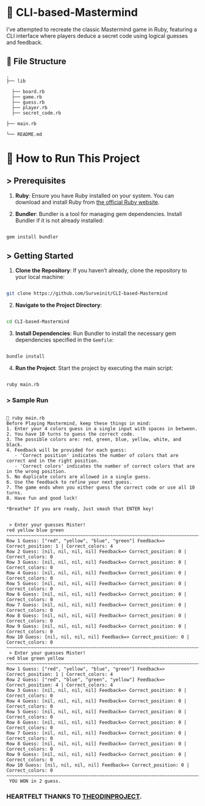 # 🧠 CLI-based-Mastermind

I've attempted to recreate the classic Mastermind game in Ruby, featuring a CLI interface where players deduce a secret code using logical guesses and feedback.

## 📂 File Structure
  

```
.
├── lib

  ├── board.rb
  ├── game.rb
  ├── guess.rb
  ├── player.rb
  ├── secret_code.rb

├── main.rb

└── README.md
```

  

# 🧭 How to Run This Project
  

## > Prerequisites

  

1.  **Ruby**: Ensure you have Ruby installed on your system. You can download and install Ruby from [the official Ruby website](https://www.ruby-lang.org/en/downloads/).

  

2.  **Bundler**: Bundler is a tool for managing gem dependencies. Install Bundler if it is not already installed:

  

```sh

gem install bundler

```


## > Getting Started

  

1.  **Clone the Repository**: If you haven’t already, clone the repository to your local machine:

  

```sh

git clone https://github.com/Surveinit/CLI-based-Mastermind

```
  

2.  **Navigate to the Project Directory**:

  

```sh

cd CLI-based-Mastermind

```

  

3.  **Install Dependencies**: Run Bundler to install the necessary gem dependencies specified in the `Gemfile`:

  

```sh

bundle install

```

  

4.  **Run the Project**: Start the project by executing the main script:

  

```sh

ruby main.rb

```

  

### > Sample Run

  

```

 ruby main.rb 
Before Playing Mastermind, keep these things in mind:
1. Enter your 4 colors guess in a single input with spaces in between.
2. You have 10 turns to guess the correct code.
3. The possible colors are: red, green, blue, yellow, white, and black.
4. Feedback will be provided for each guess:
   - 'Correct position' indicates the number of colors that are correct and in the right position.
   - 'Correct colors' indicates the number of correct colors that are in the wrong position.
5. No duplicate colors are allowed in a single guess.
6. Use the feedback to refine your next guess.
7. The game ends when you either guess the correct code or use all 10 turns.
8. Have fun and good luck!

*Breathe* If you are ready, Just smash that ENTER key!


 > Enter your guesses Mister! 
red yellow blue green
~~~~~~~~~~~~~~~~~~~~~~~~~~~~~~~~~~~~~~~~~~~~~~~~~~~~~~~~~~~~~~~~~~~~~~~~~~~~~~~~
Row 1 Guess: ["red", "yellow", "blue", "green"] Feedback=> Correct_position: 1 | Correct_colors: 4
Row 2 Guess: [nil, nil, nil, nil] Feedback=> Correct_position: 0 | Correct_colors: 0
Row 3 Guess: [nil, nil, nil, nil] Feedback=> Correct_position: 0 | Correct_colors: 0
Row 4 Guess: [nil, nil, nil, nil] Feedback=> Correct_position: 0 | Correct_colors: 0
Row 5 Guess: [nil, nil, nil, nil] Feedback=> Correct_position: 0 | Correct_colors: 0
Row 6 Guess: [nil, nil, nil, nil] Feedback=> Correct_position: 0 | Correct_colors: 0
Row 7 Guess: [nil, nil, nil, nil] Feedback=> Correct_position: 0 | Correct_colors: 0
Row 8 Guess: [nil, nil, nil, nil] Feedback=> Correct_position: 0 | Correct_colors: 0
Row 9 Guess: [nil, nil, nil, nil] Feedback=> Correct_position: 0 | Correct_colors: 0
Row 10 Guess: [nil, nil, nil, nil] Feedback=> Correct_position: 0 | Correct_colors: 0
~~~~~~~~~~~~~~~~~~~~~~~~~~~~~~~~~~~~~~~~~~~~~~~~~~~~~~~~~~~~~~~~~~~~~~~~~~~~~~~~
 > Enter your guesses Mister! 
red blue green yellow
~~~~~~~~~~~~~~~~~~~~~~~~~~~~~~~~~~~~~~~~~~~~~~~~~~~~~~~~~~~~~~~~~~~~~~~~~~~~~~~~
Row 1 Guess: ["red", "yellow", "blue", "green"] Feedback=> Correct_position: 1 | Correct_colors: 4
Row 2 Guess: ["red", "blue", "green", "yellow"] Feedback=> Correct_position: 4 | Correct_colors: 4
Row 3 Guess: [nil, nil, nil, nil] Feedback=> Correct_position: 0 | Correct_colors: 0
Row 4 Guess: [nil, nil, nil, nil] Feedback=> Correct_position: 0 | Correct_colors: 0
Row 5 Guess: [nil, nil, nil, nil] Feedback=> Correct_position: 0 | Correct_colors: 0
Row 6 Guess: [nil, nil, nil, nil] Feedback=> Correct_position: 0 | Correct_colors: 0
Row 7 Guess: [nil, nil, nil, nil] Feedback=> Correct_position: 0 | Correct_colors: 0
Row 8 Guess: [nil, nil, nil, nil] Feedback=> Correct_position: 0 | Correct_colors: 0
Row 9 Guess: [nil, nil, nil, nil] Feedback=> Correct_position: 0 | Correct_colors: 0
Row 10 Guess: [nil, nil, nil, nil] Feedback=> Correct_position: 0 | Correct_colors: 0
~~~~~~~~~~~~~~~~~~~~~~~~~~~~~~~~~~~~~~~~~~~~~~~~~~~~~~~~~~~~~~~~~~~~~~~~~~~~~~~~
 YOU WON in 2 guess. 

```

  

### HEARTFELT THANKS TO [THEODINPROJECT](https://www.theodinproject.com).